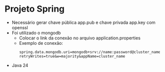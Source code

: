 # Projeto Spring

* Necessário gerar chave pública app.pub e chave privada app.key com openssl
* Foi utilizado o mongodb 
  * Colocar o link da conexão no arquivo application.properties
  * Exemplo de conexão: 
    ```
    spring.data.mongodb.uri=mongodb+srv://name:password@cluster_name.nk6rx6o.mongodb.net/database_name?retryWrites=true&w=majority&appName=cluster_name
    ```
* Java 24

